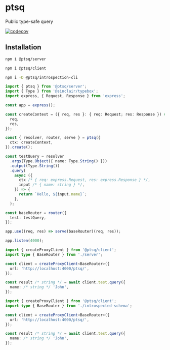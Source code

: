 # ptsq

Public type-safe query

[![codecov](https://codecov.io/gh/lewis-wow/ptsq/graph/badge.svg?token=18BSO2G62X)](https://codecov.io/gh/lewis-wow/ptsq)

## Installation

```bash
npm i @ptsq/server
```

```bash
npm i @ptsq/client
```

```bash
npm i -D @ptsq/introspection-cli
```

```ts title="server.ts"
import { ptsq } from '@ptsq/server';
import { Type } from '@sinclair/typebox';
import express, { Request, Response } from 'express';

const app = express();

const createContext = ({ req, res }: { req: Request; res: Response }) => ({
  req,
  res,
});

const { resolver, router, serve } = ptsq({
  ctx: createContext,
}).create();

const testQuery = resolver
  .args(Type.Object({ name: Type.String() }))
  .output(Type.String())
  .query(
    async ({
      ctx /* { req: express.Request, res: express.Response } */,
      input /* { name: string } */,
    }) => {
      return `Hello, ${input.name}`;
    },
  );

const baseRouter = router({
  test: testQuery,
});

app.use((req, res) => serve(baseRouter)(req, res));

app.listen(4000);
```

```ts title="client.ts"
import { createProxyClient } from '@ptsq/client';
import type { BaseRouter } from './server';

const client = createProxyClient<BaseRouter>({
  url: 'http://localhost:4000/ptsq/',
});

const result /* string */ = await client.test.query({
  name: /* string */ 'John',
});
```

```ts title="remote-client.ts"
import { createProxyClient } from '@ptsq/client';
import type { BaseRouter } from './introspected-schema';

const client = createProxyClient<BaseRouter>({
  url: 'http://localhost:4000/ptsq/',
});

const result /* string */ = await client.test.query({
  name: /* string */ 'John',
});
```
